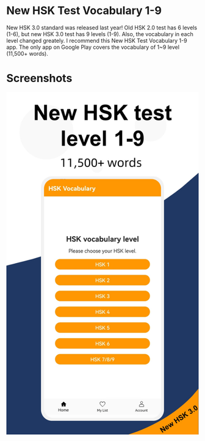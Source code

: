# New HSK Test Vocabulary 1-9
New HSK 3.0 standard was released last year! Old HSK 2.0 test has 6 levels (1-6), but new HSK 3.0 test has 9 levels (1-9). Also, the vocabulary in each level changed greately. I recommend this New HSK Test Vocabulary 1-9 app. The only app on Google Play covers the vocabulary of 1~9 level (11,500+ words). 
# Screenshots
![New HSK Test Vocabulary 1-9 Screenshot_1](/public_img/New%20HSK%20Test%20Vocabulary%201-9%20Screenshot_1.jpg "New HSK Test Vocabulary 1-9 Screenshot")
